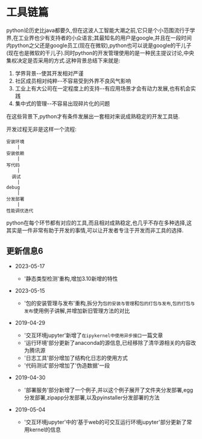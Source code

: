 # 工具链篇

python论历史比java都要久,但在这波人工智能大潮之前,它只是个小范围流行于学界,在工业界也少有支持者的小众语言;其最知名的用户是google,并且在一段时间内python之父还是google员工(现在在微软),python也可以说是google的干儿子(现在也是微软的干儿子).同时python的开发管理使用的是一种民主提议讨论,中央集权决定是否采用的方式.这种背景总结下来就是:

1. 学界背景--使其开发相对严谨
2. 社区成员相对纯粹--不容易受到外界不良风气影响
3. 工业上有大公司在一定程度上的支持--有应用场景才会有动力发展,也有机会实践
4. 集中式的管理--不容易出现碎片化的问题

在这些背景下,python才有条件发展出一套相对来说成熟稳定的开发工具链.

开发过程无非是这样一个流程:

```shell
安装环境
    |
安装依赖
    |
写代码
    |
  调试
    |
debug
    |
分发部署
    |
性能调优迭代
```

python在每个环节都有对应的工具,而且相对成熟稳定,也几乎不存在多种选择,这其实是一件非常有助于开发的事情,可以让开发者专注于开发而非工具的选择.

## 更新信息6

+ 2023-05-17
    + '静态类型检测'重构,增加3.10新增的特性

+ 2023-05-15
    + '包的安装管理与发布'重构,拆分为`包的安装与管理`和`包的打包与发布`,`包的打包与发布`使用例子讲解,并增加新旧管理方法的对比

+ 2019-04-29 
    + '交互环境jupyter'新增了`在ipykernel中使用异步接口`一篇文章
    + '运行环境'部分更新了anaconda的源信息,已经移除了清华源相关的内容改为腾讯源
    + '日志工具'部分增加了结构化日志的使用方式
    + '代码测试'部分增加了'伪造数据'一段
    
+ 2019-04-30
    + '部署服务'部分新增了一个例子,并以这个例子展开了文件夹分发部署,egg分发部署,zipapp分发部署,以及pyinstaller分发部署的方法
    
+ 2019-05-04
    + '交互环境jupyter'中的'基于web的可交互运行环境jupyter'部分更新了常用kernel的信息